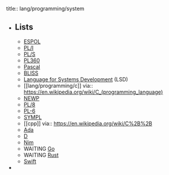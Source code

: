 title:: lang/programming/system
- ## Lists
  - [ESPOL](https://en.wikipedia.org/wiki/Executive_Systems_Problem_Oriented_Language)
  - [PL/I](https://en.wikipedia.org/wiki/PL/I)
  - [PL/S](https://en.wikipedia.org/wiki/PL/S)
  - [PL360](https://en.wikipedia.org/wiki/PL360)
  - [Pascal](https://en.wikipedia.org/wiki/Pascal_(programming_language))
  - [BLISS](https://en.wikipedia.org/wiki/BLISS)
  - [Language for Systems Development](https://en.wikipedia.org/wiki/Language_for_Systems_Development) (LSD)
  - [[lang/programming/c]]
    via:: https://en.wikipedia.org/wiki/C_(programming_language)
  - [NEWP](https://en.wikipedia.org/wiki/NEWP)
  - [PL/8](https://en.wikipedia.org/wiki/PL/8)
  - [PL-6](https://en.wikipedia.org/wiki/PL-6)
  - [SYMPL](https://en.wikipedia.org/wiki/SYMPL)
  - [[cpp]]
    via:: https://en.wikipedia.org/wiki/C%2B%2B
  - [Ada](https://en.wikipedia.org/wiki/Ada_(programming_language))
  - [D](https://en.wikipedia.org/wiki/D_(programming_language))
  - [Nim](https://en.wikipedia.org/wiki/Nim_(programming_language))
  - WAITING [Go](https://en.wikipedia.org/wiki/Go_(programming_language))
  - WAITING [Rust](https://en.wikipedia.org/wiki/Rust_(programming_language))
  - [Swift](https://en.wikipedia.org/wiki/Swift_(programming_language))
-